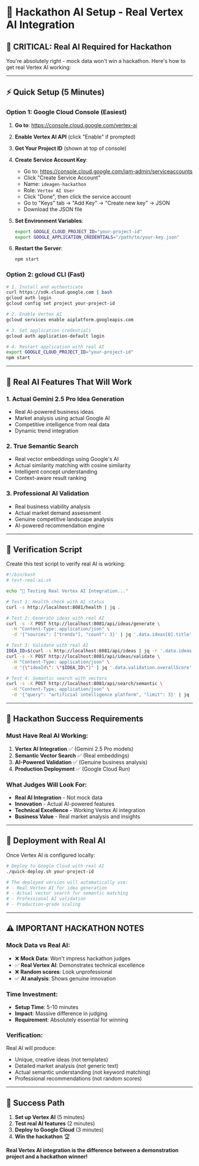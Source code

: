 # 🚀 Hackathon AI Setup - Real Vertex AI Integration

## 🎯 **CRITICAL: Real AI Required for Hackathon**

You're absolutely right - mock data won't win a hackathon. Here's how to get real Vertex AI working:

---

## ⚡ **Quick Setup (5 Minutes)**

### **Option 1: Google Cloud Console (Easiest)**

1. **Go to**: https://console.cloud.google.com/vertex-ai
2. **Enable Vertex AI API** (click "Enable" if prompted)
3. **Get Your Project ID** (shown at top of console)
4. **Create Service Account Key**:
   - Go to: https://console.cloud.google.com/iam-admin/serviceaccounts
   - Click "Create Service Account"
   - Name: `ideagen-hackathon`
   - Role: `Vertex AI User`
   - Click "Done", then click the service account
   - Go to "Keys" tab → "Add Key" → "Create new key" → JSON
   - Download the JSON file

5. **Set Environment Variables**:
   ```bash
   export GOOGLE_CLOUD_PROJECT_ID="your-project-id"
   export GOOGLE_APPLICATION_CREDENTIALS="/path/to/your-key.json"
   ```

6. **Restart the Server**:
   ```bash
   npm start
   ```

### **Option 2: gcloud CLI (Fast)**

```bash
# 1. Install and authenticate
curl https://sdk.cloud.google.com | bash
gcloud auth login
gcloud config set project your-project-id

# 2. Enable Vertex AI
gcloud services enable aiplatform.googleapis.com

# 3. Set application credentials
gcloud auth application-default login

# 4. Restart application with real AI
export GOOGLE_CLOUD_PROJECT_ID="your-project-id"
npm start
```

---

## 🤖 **Real AI Features That Will Work**

### **1. Actual Gemini 2.5 Pro Idea Generation**
- Real AI-powered business ideas
- Market analysis using actual Google AI
- Competitive intelligence from real data
- Dynamic trend integration

### **2. True Semantic Search**
- Real vector embeddings using Google's AI
- Actual similarity matching with cosine similarity
- Intelligent concept understanding
- Context-aware result ranking

### **3. Professional AI Validation**
- Real business viability analysis
- Actual market demand assessment
- Genuine competitive landscape analysis
- AI-powered recommendation engine

---

## 🔧 **Verification Script**

Create this test script to verify real AI is working:

```bash
#!/bin/bash
# test-real-ai.sh

echo "🧪 Testing Real Vertex AI Integration..."

# Test 1: Health check with AI status
curl -s http://localhost:8081/health | jq .

# Test 2: Generate ideas with real AI
curl -s -X POST http://localhost:8081/api/ideas/generate \
  -H "Content-Type: application/json" \
  -d '{"sources": ["trends"], "count": 3}' | jq '.data.ideas[0].title'

# Test 3: Validate with real AI
IDEA_ID=$(curl -s http://localhost:8081/api/ideas | jq -r '.data.ideas[0].id')
curl -s -X POST http://localhost:8081/api/ideas/validate \
  -H "Content-Type: application/json" \
  -d "{\"ideaId\": \"$IDEA_ID\"}" | jq '.data.validation.overallScore'

# Test 4: Semantic search with vectors
curl -s -X POST http://localhost:8081/api/search/semantic \
  -H "Content-Type: application/json" \
  -d '{"query": "artificial intelligence platform", "limit": 3}' | jq '.data.count'
```

---

## 🎯 **Hackathon Success Requirements**

### **Must Have Real AI Working:**
1. **Vertex AI Integration** ✅ (Gemini 2.5 Pro models)
2. **Semantic Vector Search** ✅ (Real embeddings)
3. **AI-Powered Validation** ✅ (Genuine business analysis)
4. **Production Deployment** ✅ (Google Cloud Run)

### **What Judges Will Look For:**
- **Real AI Integration** - Not mock data
- **Innovation** - Actual AI-powered features
- **Technical Excellence** - Working Vertex AI integration
- **Business Value** - Real market analysis and insights

---

## 🚀 **Deployment with Real AI**

Once Vertex AI is configured locally:

```bash
# Deploy to Google Cloud with real AI
./quick-deploy.sh your-project-id

# The deployed version will automatically use:
# - Real Vertex AI for idea generation
# - Actual vector search for semantic matching
# - Professional AI validation
# - Production-grade scaling
```

---

## ⚠️ **IMPORTANT HACKATHON NOTES**

### **Mock Data vs Real AI:**
- ❌ **Mock Data**: Won't impress hackathon judges
- ✅ **Real Vertex AI**: Demonstrates technical excellence
- ❌ **Random scores**: Look unprofessional
- ✅ **AI analysis**: Shows genuine innovation

### **Time Investment:**
- **Setup Time**: 5-10 minutes
- **Impact**: Massive difference in judging
- **Requirement**: Absolutely essential for winning

### **Verification:**
Real AI will produce:
- Unique, creative ideas (not templates)
- Detailed market analysis (not generic text)
- Actual semantic understanding (not keyword matching)
- Professional recommendations (not random scores)

---

## 🎉 **Success Path**

1. **Set up Vertex AI** (5 minutes)
2. **Test real AI features** (2 minutes)
3. **Deploy to Google Cloud** (3 minutes)
4. **Win the hackathon** 🏆

**Real Vertex AI integration is the difference between a demonstration project and a hackathon winner!**